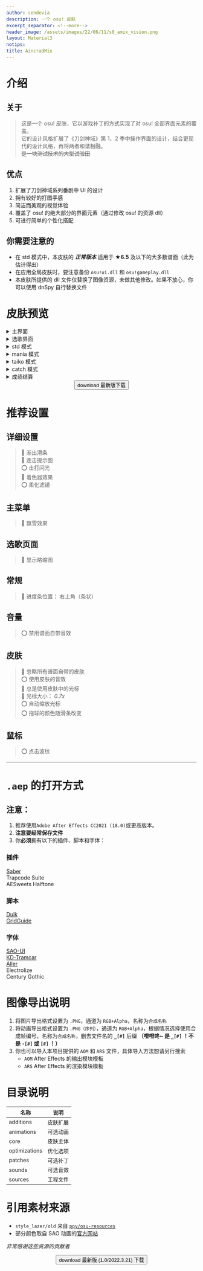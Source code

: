 ```yaml
---
author: sendevia
description: 一个 osu! 皮肤
excerpt_separator: <!--more-->
header_image: /assets/images/22/06/11/s0_amix_vision.png
layout: Material3
notips:
title: AincradMix
---
```


# 介绍

## 关于

> 这是一个 osu! 皮肤，它以游戏补丁的方式实现了对 osu! 全部界面元素的覆盖。  
> 它的设计风格扩展了《刀剑神域》第 1、2 季中操作界面的设计，结合更现代的设计风格，再将两者和谐相融。  
>  ~~是一块测试技术的大型试验田~~

## 优点

1. 扩展了刀剑神域系列番剧中 UI 的设计
2. 拥有较好的打图手感
3. 简洁而美观的视觉体验
4. 覆盖了 osu! 的绝大部分的界面元素（通过修改 osu! 的资源 dll）
5. 可进行简单的个性化搭配

## 你需要注意的

- 在 std 模式中，本皮肤的 _**正常版本**_ 适用于 **★6.5** 及以下的大多数谱面（此为估计得出）
- 在应用全局皮肤时，要注意备份 `osu!ui.dll` 和 `osu!gameplay.dll`
- 本皮肤所提供的 dll 文件仅替换了图像资源，未做其他修改。如果不放心，你可以使用 dnSpy 自行替换文件

# 皮肤预览

<details>
  <summary>主界面</summary>
    <div>
      <img src="/assets/images/22/06/11/screenshot01.jpg">
    </div>
</details>

<details>
  <summary>选歌界面</summary>
    <div>
      <img src="/assets/images/22/06/11/screenshot02.jpg">
      <img src="/assets/images/22/06/11/screenshot06.jpg">
      <img src="/assets/images/22/06/11/screenshot07.jpg">
    </div>
</details>

<details>
  <summary>std 模式</summary>
    <div>
      <img src="/assets/images/22/06/11/screenshot03.jpg">
      <img src="/assets/images/22/06/11/screenshot04.jpg">
    </div>
</details>

<details>
  <summary>mania 模式</summary>
    <div>
      <img src="/assets/images/22/06/11/screenshot09.jpg">
      <img src="/assets/images/22/06/11/screenshot08.jpg">
    </div>
</details>

<details>
  <summary>taiko 模式</summary>
    <div>
      <img src="/assets/images/22/06/11/screenshot10.jpg">
      <img src="/assets/images/22/06/11/screenshot11.jpg">
    </div>
</details>

<details>
  <summary>catch 模式</summary>
    <div>
      <img src="/assets/images/22/06/11/screenshot12.jpg">
      <img src="/assets/images/22/06/11/screenshot13.jpg">
    </div>
</details>

<details>
  <summary>成绩结算</summary>
    <div>
      <img src="/assets/images/22/06/11/screenshot05.jpg">
    </div>
</details>

<div align="center">
  <button id="elevated" onclick="location.href='//github.com/ SendeviaAincradMix/releases/download/release1.0/AincradMix_r1.0.osk'" icon>
    <span>download</span>
    最新版下载
  </button>
</div>

# 推荐设置

## 详细设置

> 🔴 渐出滑条  
> 🔴 连击提示图  
> ⭕ 击打闪光  
> 🔴 着色器效果  
> ⭕ 柔化滤镜

## 主菜单

> 🔴 飘雪效果

## 选歌页面

> 🔴 显示略缩图

## 常规

> 🔴 进度条位置： 右上角（条状）

## 音量

> ⭕ 禁用谱面自带音效

## 皮肤

> 🔴 忽略所有谱面自带的皮肤  
> ⭕ 使用皮肤的音效  
> 🔴 总是使用皮肤中的光标  
> 🔴 光标大小： _0.7x_  
> ⭕ 自动缩放光标  
> ⭕ 拖球的颜色随滑条改变

## 鼠标

> ⭕ 点击波纹

---

# `.aep` 的打开方式

## **注意：**

1. 推荐使用`Adobe After Effects CC2021 (18.0)`或更高版本。
2. **注意要经常保存文件**
3. 你**必须**拥有以下的插件、脚本和字体：

### 插件

[Saber](https://www.videocopilot.net/blog/2016/03/new-plug-in-saber-now-available-100-free/)  
Trapcode Suite  
AESweets Halftone

### 脚本

[Duik](https://rainboxprod.coop/en/tools/duik/duik-download/)  
[GridGuide](https://aescripts.com/gridguide-for-after-effects/)

### 字体

[SAO-UI](https://fontmeme.com/fonts/sao-ui-font/)  
[KD-Tramcar](https://fontmeme.com/fonts/kd-tramcar-font/)  
[Aller](https://fontmeme.com/fonts/aller-font/)  
Electrolize  
Century Gothic

# 图像导出说明

1. 将图片导出格式设置为 `.PNG`，通道为 `RGB+Alpha`，名称为`合成名称`
2. 将动画导出格式设置为 `.PNG（序列）`，通道为 `RGB+Alpha`，根据情况选择使用合成帧编号，名称为`合成名称`，删去文件名的 **`_[#]`** 后缀 **（噔噔咚~ 是 `_[#]` ！不是 `-[#]` 或 `[#]` ！）**
3. 你也可以导入本项目提供的 `AOM` 和 `ARS` 文件，具体导入方法恕请另行搜索
   - `AOM` After Effects 的输出模块模板
   - `ARS` After Effects 的渲染模块模板

# 目录说明

| 名称          | 说明     |
| ------------- | -------- |
| additions     | 皮肤扩展 |
| animations    | 可选动画 |
| core          | 皮肤主体 |
| optimizations | 优化选项 |
| patches       | 可选补丁 |
| sounds        | 可选音效 |
| sources       | 工程文件 |

# 引用素材来源

- `style_lazer/old` 来自 [`ppy/osu-resources`](https://github.com/ppy/osu-resources/)
- 部分颜色取自 SAO 动画的[官方网站](https://www.swordart-online.net/)

_非常感谢这些资源的贡献者_

<div align="center">
  <button id="elevated" onclick="location.href='//github.com/ SendeviaAincradMix/releases/download/release1.0/AincradMix_r1.0.osk'" icon>
    <span>download</span>
    最新版 (1.0/2022.3.21) 下载
  </button>
</div>
